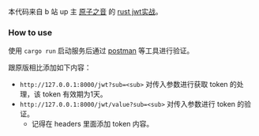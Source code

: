 本代码来自 b 站 up 主 [原子之音](https://space.bilibili.com/437860379) 的 [rust jwt实战](https://www.bilibili.com/video/BV1UP4y1s7Ff)。

### How to use

使用 `cargo run` 启动服务后通过 [postman](https://www.postman.com) 等工具进行验证。

跟原版相比添加如下内容：
- `http://127.0.0.1:8000/jwt?sub=<sub>` 对传入参数进行获取 token 的处理，该 token 有效期为1天。
- `http://127.0.0.1:8000/jwt/value?sub=<sub>` 对传入参数进行 token 的验证。
    - 记得在 headers 里面添加 token 内容。
